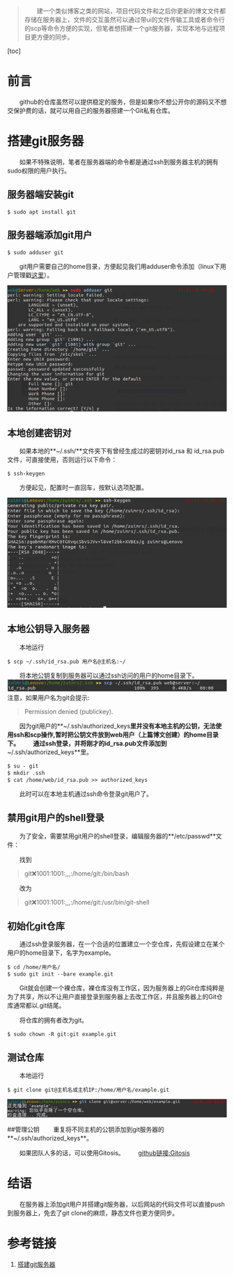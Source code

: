 ﻿> 　　建一个类似博客之类的网站，项目代码文件和之后你更新的博文文件都存储在服务器上，文件的交互虽然可以通过带ui的文件传输工具或者命令行的scp等命令方便的实现，但笔者想搭建一个git服务器，实现本地与远程项目更方便的同步。

[toc]
# 前言
　　github的仓库虽然可以提供稳定的服务，但是如果你不想公开你的源码又不想交保护费的话，就可以用自己的服务器搭建一个Git私有仓库。
# 搭建git服务器
　　如果不特殊说明，笔者在服务器端的命令都是通过ssh到服务器主机的拥有sudo权限的用户执行。
## 服务器端安装git

    $ sudo apt install git

## 服务器端添加git用户

    $ sudo adduser git

　　git用户需要自己的home目录，方便起见我们用adduser命令添加（linux下用户管理戳[这里](http://blog.csdn.net/zuimrs/article/details/78917898)）。

![创建git用户][1]

## 本地创建密钥对
　　如果本地的**~/.ssh/**文件夹下有曾经生成过的密钥对id\_rsa 和 id\_rsa.pub文件，可直接使用，否则运行以下命令：

    $ ssh-keygen
　　方便起见，配置时一直回车，按默认选项配置。

![创建密钥对][2]

## 本地公钥导入服务器
　　本地运行

    $ scp ~/.ssh/id_rsa.pub 用户名@主机名:~/

　　将本地公钥复制到服务器可以通过ssh访问的用户的home目录下。
![scp上传公钥][3]
　　注意，如果用户名为git会提示:
>  Permission denied (publickey).

　　因为git用户的**~/.ssh/authorized_keys**里并没有本地主机的公钥，无法使用ssh和scp操作,暂时把公钥文件放到web用户（上篇博文创建）的home目录下。
　　通过ssh登录，并将刚才的id\_rsa.pub文件添加到**~/.ssh/authorized\_keys**里。
```shell
$ su - git
$ mkdir .ssh
$ cat /home/web/id_rsa.pub >> authorized_keys
```
　　此时可以在本地主机通过ssh命令登录git用户了。

## 禁用git用户的shell登录
　　为了安全，需要禁用git用户的shell登录，编辑服务器的**/etc/passwd**文件：

　　找到
> git:x:1001:1001:,,,:/home/git:/bin/bash

　　改为
> git:x:1001:1001:,,,:/home/git:/usr/bin/git-shell

## 初始化git仓库
　　通过ssh登录服务器，在一个合适的位置建立一个空仓库，先假设建立在某个用户的home目录下，名字为example。
```shell
$ cd /home/用户名/
$ sudo git init --bare example.git
```
　　Git就会创建一个裸仓库，裸仓库没有工作区，因为服务器上的Git仓库纯粹是为了共享，所以不让用户直接登录到服务器上去改工作区，并且服务器上的Git仓库通常都以.git结尾。

　　将仓库的拥有者改为git。

    $ sudo chown -R git:git example.git

## 测试仓库
　　本地运行

    $ git clone git@主机名或主机IP:/home/用户名/example.git

![git测试][4]

##管理公钥
　　重复将不同主机的公钥添加到git服务器的**~/.ssh/authorized_keys**。

　　如果团队人多的话，可以使用Gitosis。
　　[github链接:Gitosis](https://github.com/res0nat0r/gitosis)

# 结语
　　在服务器上添加git用户并搭建git服务器，以后网站的代码文件可以直接push到服务器上，免去了git clone的麻烦，静态文件也更方便同步。
# 参考链接
 1. [搭建git服务器](https://www.liaoxuefeng.com/wiki/0013739516305929606dd18361248578c67b8067c8c017b000/00137583770360579bc4b458f044ce7afed3df579123eca000)


  [1]: https://github.com/zuimrs/myBlogFile/raw/master/B008/89a2e58cf1850ae5.png
  [2]: https://github.com/zuimrs/myBlogFile/raw/master/B008/45793031f4a13068.png
  [3]: https://github.com/zuimrs/myBlogFile/raw/master/B008/69a13ca001147c9c.png
  [4]: https://github.com/zuimrs/myBlogFile/raw/master/B008/b35c3ae05c739935.png